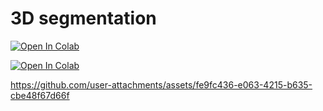 # 3D segmentation

[![Open In Colab](https://colab.research.google.com/assets/colab-badge.svg)](https://colab.research.google.com/drive/1ySrKImP5Mfp3qWR95zNbh9-0gfw2qVy1?usp=sharing)


[![Open In Colab](https://colab.research.google.com/assets/colab-badge.svg)](https://colab.research.google.com/drive/1eCd_JuZmxNkWwgAgYmbsigErbCiwbfTY?usp=sharing)


https://github.com/user-attachments/assets/fe9fc436-e063-4215-b635-cbe48f67d66f
